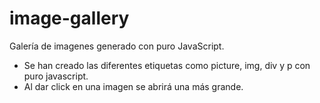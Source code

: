 # image-gallery
Galería de imagenes generado con puro JavaScript.

- Se han creado las diferentes etiquetas como picture, img, div y p con puro javascript.
- Al dar click en una imagen se abrirá una más grande.

